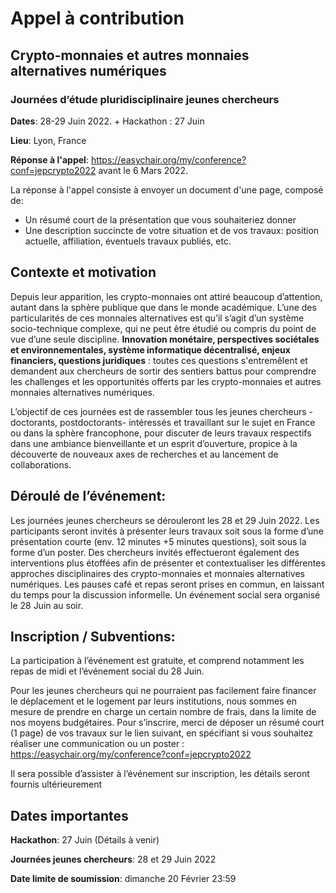 # Appel à contribution

## Crypto-monnaies et autres monnaies alternatives numériques 
### Journées d’étude pluridisciplinaire jeunes chercheurs

**Dates**: 28-29 Juin 2022. + Hackathon : 27 Juin

**Lieu**: Lyon, France

**Réponse à l'appel**: https://easychair.org/my/conference?conf=jepcrypto2022 avant le 6 Mars 2022.

La réponse à l'appel consiste à envoyer un document d'une page, composé de: 

* Un résumé court de la présentation que vous souhaiteriez donner
* Une description succincte de votre situation et de vos travaux: position actuelle, affiliation, éventuels travaux publiés, etc.


## Contexte et motivation
Depuis leur apparition, les crypto-monnaies ont attiré beaucoup d’attention, autant dans la sphère publique que dans le monde académique. L’une des particularités de ces monnaies alternatives est qu’il s’agit d’un système socio-technique complexe, qui ne peut être étudié ou compris du point de vue d’une seule discipline. **Innovation monétaire, perspectives sociétales et environnementales, système informatique décentralisé, enjeux financiers, questions juridiques** : toutes ces questions s'entremêlent et demandent aux chercheurs de sortir des sentiers battus pour comprendre les challenges et les opportunités offerts par les crypto-monnaies et autres monnaies alternatives numériques.

L’objectif de ces journées est de rassembler tous les jeunes chercheurs -doctorants, postdoctorants- intéressés et travaillant sur le sujet en France ou dans la sphère francophone, pour discuter de leurs travaux respectifs dans une ambiance bienveillante et un esprit d’ouverture, propice à la découverte de nouveaux axes de recherches et au lancement de collaborations. 


## Déroulé de l’événement:
Les journées jeunes chercheurs se dérouleront les 28 et 29 Juin 2022. Les participants seront invités à présenter leurs travaux soit sous la forme d’une présentation courte (env. 12 minutes +5 minutes questions), soit sous la forme d’un poster. Des chercheurs invités effectueront également des interventions plus étoffées afin de présenter et contextualiser les différentes approches disciplinaires des crypto-monnaies et monnaies alternatives numériques. 
Les pauses café et repas seront prises en commun, en laissant du temps pour la discussion informelle. Un événement social sera organisé le 28 Juin au soir.


## Inscription / Subventions:
La participation à l’événement est gratuite, et comprend notamment les repas de midi et l’événement social du 28 Juin.

Pour les jeunes chercheurs qui ne pourraient pas facilement faire financer le déplacement et le logement par leurs institutions, nous sommes en mesure de prendre en charge un certain nombre de frais, dans la limite de nos moyens budgétaires.
Pour s’inscrire, merci de déposer un résumé court (1 page) de vos travaux sur le lien suivant, en spécifiant si vous souhaitez réaliser une communication ou un poster : https://easychair.org/my/conference?conf=jepcrypto2022


Il sera possible d’assister à l’événement sur inscription, les détails seront fournis ultérieurement

## Dates importantes
**Hackathon**: 27 Juin (Détails à venir)

**Journées jeunes chercheurs**: 28 et 29 Juin 2022

**Date limite de soumission**: dimanche 20 Février 23:59 

